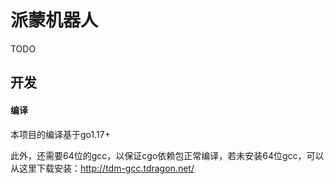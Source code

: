 # 派蒙机器人

TODO

## 开发

#### 编译

本项目的编译基于go1.17+

此外，还需要64位的gcc，以保证cgo依赖包正常编译，若未安装64位gcc，可以从这里下载安装：http://tdm-gcc.tdragon.net/